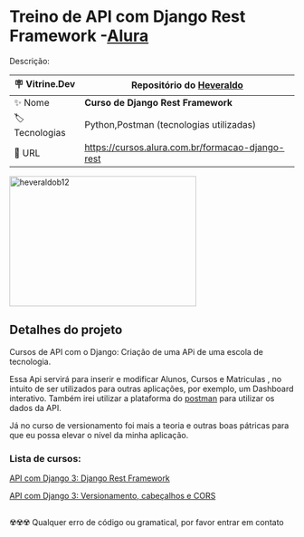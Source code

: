 # Treino de API com Django Rest Framework -[Alura](https://www.alura.com.br)

Descrição:

| :placard: Vitrine.Dev |    Repositório do [Heveraldo](https://www.linkedin.com/in/heveraldo-serra-7b3544200/)  |
| -------------  | --- |
| :sparkles: Nome        | **Curso de Django Rest Framework**
| :label: Tecnologias | Python,Postman (tecnologias utilizadas)
| :rocket: URL         | https://cursos.alura.com.br/formacao-django-rest

<!-- Inserir imagem com a #vitrinedev ao final do link -->
<p align="left"> <img src="https://storage.caktusgroup.com/media/blog-images/drf-logo2.png" alt="heveraldob12" width="330" height="230"  /> </p>


## Detalhes do projeto

Cursos de API com o Django:
Criação de uma APi de uma escola de tecnologia.

Essa Api servirá para inserir e modificar Alunos, Cursos e Matriculas , no intuito de ser utilizados para outras aplicações, por exemplo, um Dashboard interativo.
Também irei utilizar a plataforma do [postman](https://web.postman.co/home) para utilizar os dados da API.

Já no curso de versionamento foi mais a teoria e outras boas pátricas para que eu possa elevar o nível da minha aplicação.

### Lista de cursos:


[API com Django 3: Django Rest Framework](https://cursos.alura.com.br/course/api-django-3-rest-framework)


[API com Django 3: Versionamento, cabeçalhos e CORS](https://cursos.alura.com.br/course/api-django-3-versionamento-cabecalhos-cors)



## 
☢️☢️☢️ Qualquer erro de código ou gramatical, por favor entrar em contato

